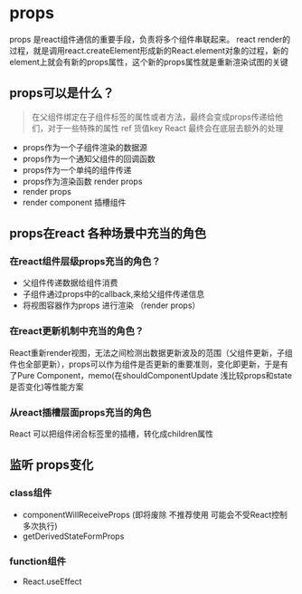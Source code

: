 # props
props 是react组件通信的重要手段，负责将多个组件串联起来。
react render的过程，就是调用react.createElement形成新的React.element对象的过程，新的element上就会有新的props属性，这个新的props属性就是重新渲染试图的关键



## props可以是什么？
> 在父组件绑定在子组件标签的属性或者方法，最终会变成props传递给他们，对于一些特殊的属性 ref 货值key React 最终会在底层去额外的处理

- props作为一个子组件渲染的数据源
- props作为一个通知父组件的回调函数
- props作为一个单纯的组件传递
- props作为渲染函数  render props
- render props 
- render component 插槽组件


## props在react 各种场景中充当的角色
### 在react组件层级props充当的角色？
- 父组件传递数据给组件消费
- 子组件通过props中的callback,来给父组件传递信息
- 将视图容器作为props 进行渲染 （render props）
### 在react更新机制中充当的角色？
React重新render视图，无法之间检测出数据更新波及的范围（父组件更新，子组件也全部更新），props可以作为组件是否更新的重要准则，变化即更新，于是有了Pure Component，memo(在shouldComponentUpdate 浅比较props和state是否变化)等性能方案
### 从react插槽层面props充当的角色
React 可以把组件闭合标签里的插槽，转化成children属性

## 监听 props变化
### class组件
- componentWillReceiveProps (即将废除 不推荐使用 可能会不受React控制多次执行) 
- getDerivedStateFormProps 

### function组件
- React.useEffect